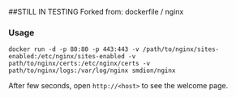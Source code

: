 ##STILL IN TESTING
Forked from: dockerfile / nginx

### Usage

    docker run -d -p 80:80 -p 443:443 -v /path/to/nginx/sites-enabled:/etc/nginx/sites-enabled -v path/to/nginx/certs:/etc/nginx/certs -v path/to/nginx/logs:/var/log/nginx smdion/nginx

After few seconds, open `http://<host>` to see the welcome page.

